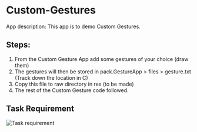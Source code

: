 # Custom-Gestures

App description: 
This app is to demo Custom Gestures.

## Steps:
1. From the Custom Gesture App add some gestures of your choice (draw them)
2. The gestures will then be stored in pack.GestureApp > files > gesture.txt (Track down the location in C)
3. Copy this file to raw directory in res (to be made)
4. The rest of the Custom Gesture code followed.

## Task Requirement
![Task requirement](https://user-images.githubusercontent.com/49322171/127223971-b09d5251-5c0a-44a5-976c-3eaf91e1ae30.PNG)
